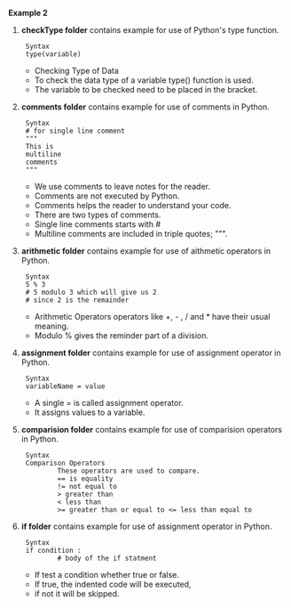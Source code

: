 **Example 2**


1. **checkType folder** contains example for use of Python's type function.

        Syntax
        type(variable)
    
    - Checking Type of Data
    - To check the data type of a variable type() function is used.
    - The variable to be checked need to be placed in the bracket.

2. **comments folder** contains example for use of comments in Python.

        Syntax
        # for single line comment
        """
        This is
        multiline
        comments
        """
    
    - We use comments to leave notes for the reader. 
    - Comments are not executed by Python. 
    - Comments helps the reader to understand your code.
    - There are two types of comments. 
    - Single line comments starts with #
    - Multiline comments are included in triple quotes; """.

3. **arithmetic folder** contains example for use of aithmetic operators in Python.

        Syntax
        5 % 3 
        # 5 modulo 3 which will give us 2
        # since 2 is the remainder
    
    - Arithmetic Operators operators like +, - , / and * have their usual meaning.
    - Modulo % gives the reminder part of a division.

4. **assignment folder** contains example for use of assignment operator in Python.

        Syntax
        variableName = value
    
    - A single = is called assignment operator. 
    - It assigns values to a variable.
    
5. **comparision folder** contains example for use of comparision operators in Python.

        Syntax
        Comparison Operators
                These operators are used to compare.
                == is equality
                != not equal to
                > greater than
                < less than
                >= greater than or equal to <= less than equal to
6. **if folder** contains example for use of assignment operator in Python.

        Syntax
        if condition :
                # body of the if statment
    
    - If test a condition whether true or false. 
    - If true, the indented code will be executed, 
    - if not it will be skipped.

